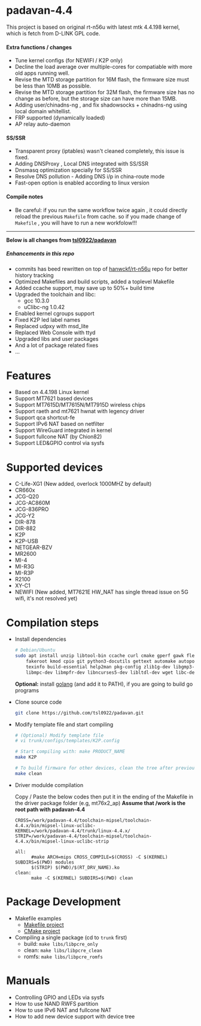 # padavan-4.4 #

This project is based on original rt-n56u with latest mtk 4.4.198 kernel, which is fetch from D-LINK GPL code.

#### Extra functions / changes
- Tune kernel configs (for NEWIFI / K2P only)
- Decline the load average over multiple-cores for compatiable with more old apps running well.
- Revise the MTD storage partition for 16M flash, the firmware size must be less than 10MB as possible.
- Revise the MTD storage partition for 32M flash, the firmware size has no change as before, but the storage size can have more than 15MB.
- Adding user/chinadns-ng , and fix shadowsocks + chinadns-ng using local domain whitellist.
- FRP supported (dynamically loaded)
- AP relay auto-daemon


#### SS/SSR
- Transparent proxy (iptables) wasn't cleaned completely, this issue is fixed.
- Adding DNSProxy , Local DNS integrated with SS/SSR 
- Dnsmasq optimization specially for SS/SSR 
- Resolve DNS pollution - Adding DNS i/p in china-route mode
- Fast-open option is enabled according to linux version

#### Compile notes
- Be careful: if you run the same workflow twice again , it could directly reload the previous `Makefile` from cache. 
  so if you made change of `Makefile` , you will have to run a new workfolow!!!

<hr />

**Below is all changes from [tsl0922/padavan](https://github.com/tsl0922/padavan)**

##### Enhancements in this repo

- commits has beed rewritten on top of [hanwckf/rt-n56u](https://github.com/hanwckf/rt-n56u) repo for better history tracking
- Optimized Makefiles and build scripts, added a toplevel Makefile
- Added ccache support, may save up to 50%+ build time
- Upgraded the toolchain and libc:
  - gcc 10.3.0
  - uClibc-ng 1.0.42
 - Enabled kernel cgroups support
 - Fixed K2P led label names
 - Replaced udpxy with msd_lite
 - Replaced Web Console with ttyd
 - Upgraded libs and user packages
 - And a lot of package related fixes
 - ...

# Features

- Based on 4.4.198 Linux kernel
- Support MT7621 based devices
- Support MT7615D/MT7615N/MT7915D wireless chips
- Support raeth and mt7621 hwnat with legency driver
- Support qca shortcut-fe
- Support IPv6 NAT based on netfilter
- Support WireGuard integrated in kernel
- Support fullcone NAT (by Chion82)
- Support LED&GPIO control via sysfs

# Supported devices

- C-Life-XG1 (New added, overlock 1000MHZ by default)
- CR660x
- JCG-Q20
- JCG-AC860M
- JCG-836PRO
- JCG-Y2
- DIR-878
- DIR-882
- K2P
- K2P-USB
- NETGEAR-BZV
- MR2600
- MI-4
- MI-R3G
- MI-R3P
- R2100
- XY-C1
- NEWIFI (New added, MT7621E HW_NAT has single thread issue on 5G wifi, it's not resolved yet)

# Compilation steps

- Install dependencies
  ```sh
  # Debian/Ubuntu
  sudo apt install unzip libtool-bin ccache curl cmake gperf gawk flex bison nano xxd \
      fakeroot kmod cpio git python3-docutils gettext automake autopoint \
      texinfo build-essential help2man pkg-config zlib1g-dev libgmp3-dev \
      libmpc-dev libmpfr-dev libncurses5-dev libltdl-dev wget libc-dev-bin
  ```
  **Optional:** install [golang](https://go.dev/doc/install) (and add it to PATH), if you are going to build go programs
- Clone source code
  ```sh
  git clone https://github.com/tsl0922/padavan.git
  ```
- Modify template file and start compiling
  ```sh
  # (Optional) Modify template file
  # vi trunk/configs/templates/K2P.config

  # Start compiling with: make PRODUCT_NAME
  make K2P

  # To build firmware for other devices, clean the tree after previous build
  make clean
  ```
  
- Driver modulde compilation
  
  Copy / Paste the below codes then put it in the ending of the Makefile in the driver package folder (e.g, mt76x2_ap)
  **Assume that /work is the root path with padavan-4.4**
  ```
  CROSS=/work/padavan-4.4/toolchain-mipsel/toolchain-4.4.x/bin/mipsel-linux-uclibc-
  KERNEL=/work/padavan-4.4/trunk/linux-4.4.x/
  STRIP=/work/padavan-4.4/toolchain-mipsel/toolchain-4.4.x/bin/mipsel-linux-uclibc-strip

  all:
        #make ARCH=mips CROSS_COMPILE=$(CROSS) -C $(KERNEL) SUBDIRS=$(PWD) modules
        $(STRIP) $(PWD)/$(RT_DRV_NAME).ko
  clean:
        make -C $(KERNEL) SUBDIRS=$(PWD) clean
  ```

# Package Development

- Makefile examples
  - [Makefile project](trunk/libs/libpcre/Makefile) 
  - [CMake project](trunk/user/ttyd/Makefile)
- Compiling a single package (cd to `trunk` first)
  - build: `make libs/libpcre_only`
  - clean: `make libs/libpcre_clean`
  - romfs: `make libs/libpcre_romfs`

# Manuals

- Controlling GPIO and LEDs via sysfs
- How to use NAND RWFS partition
- How to use IPv6 NAT and fullcone NAT
- How to add new device support with device tree
